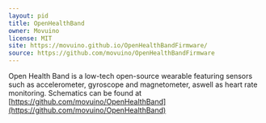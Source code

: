 ```yaml
---
layout: pid
title: OpenHealthBand
owner: Movuino
license: MIT
site: https://movuino.github.io/OpenHealthBandFirmware/
source: https://github.com/movuino/OpenHealthBandFirmware
---
```

Open Health Band is a low-tech open-source wearable featuring sensors such as accelerometer, gyroscope and magnetometer, aswell as heart rate monitoring.
Schematics can be found at [https://github.com/movuino/OpenHealthBand](https://github.com/movuino/OpenHealthBand)
